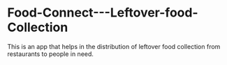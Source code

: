 # Food-Connect---Leftover-food-Collection
This is an app that helps in the distribution of leftover food collection from restaurants to people in need.
